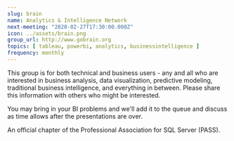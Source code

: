 ```yaml
---
slug: brain
name: Analytics & Intelligence Network
next-meeting: "2020-02-27T17:30:00.000Z"
icon: ../assets/brain.png
group_url: http://www.gobrain.org
topics: [ tableau, powerbi, analytics, businessintelligence ]
frequency: monthly
---
```


This group is for both technical and business users - any and all who are interested in business analysis, data visualization, predictive modeling, traditional business intelligence, and everything in between. Please share this information with others who might be interested.

You may bring in your BI problems and we'll add it to the queue and discuss as time allows after the presentations are over.

An official chapter of the Professional Association for SQL Server (PASS).
